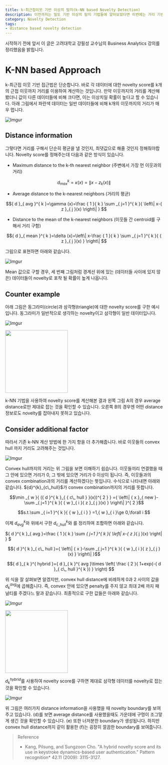 ```yaml
---
title: k-최근접이웃 기반 이상치 탐지(k-NN based Novelty Detection)
description: 이전까지는 밀도 기반 이상치 탐지 기법들에 알아보았다면 이번에는 거리 기반 이상치 탐지 기법 중 가장 기본적은 k-근접이웃 기반 이상치 탐지에 대하여 알아보겠습니다.
category: Novelty Detection
tags:
- distance based novelty detection
---
```




시작하기 전에 앞서 이 글은 고려대학교 강필성 교수님의 Business Analytics 강의를 정리했음을 밝힙니다.



# K-NN based Approach

k-최근접 이웃 기반 접근법은 단순합니다. 바로 각 데이터에 대한 novelty score를 k개의 근접 이웃까지 거리를 이용하여 계산하는 것입니다.  만약 이웃까지의 거리를 계산해봤더니 값이 다른 데이터들에 비해 크다면, 이는 이상치일 확률이 높다고 할 수 있습니다. 아래 그림에서 파란색 데이터는 일반 데이터들에 비해 k개의 이웃까지의 거리가 매우 멉니다. 



![Imgur](https://i.imgur.com/LN8cn0e.png)



## Distance information

그렇다면 거리를 구해서 단순히 평균을 낼 것인지, 최댓값으로 해줄 것인지 정해줘야합니다. Novelty score를 정해주는데 다음과 같은 방식이 있습니다.

- Maximum distance to the k-th nearest neighbor (주변에서 가장 먼 이웃과의 거리)

$${ d }_{ max }^{ k }=\kappa (x)=\left\| x-{ z }_{ k }(x) \right\| $$

- Average distance to the k-nearest neighbors (거리의 평균)

$${ d }_{ avg }^{ k }=\gamma (x)=\frac { 1 }{ k } \sum _{ j=1 }^{ k }{ \left\| x-{ z }_{ j }(x) \right\|  } $$

- Distance to the mean of the k-nearest neighbors (이웃들 간 centroid를 구해서 거리 구함)

$${ d }_{ mean }^{ k }=\delta (x)=\left\| x-\frac { 1 }{ k } \sum _{ j=1 }^{ k }{ { z }_{ j }(x) }  \right\| $$



그림으로 표현하면 아래와 같습니다.



![Imgur](https://i.imgur.com/j0c4cXl.png)

Mean 값으로 구할 경우, 세 번째 그림처럼 경계선 위에 있는 (데이터들 사이에 있지 않은) 데이터들이 novelty로 포착 될 확률이 높게 나옵니다. 



## Counter example

아래 그림은 동그라미(circle)과 삼각형(triangle)에 대한 novelty score를 구한 예시입니다. 동그라미가 일반적으로 생각하는 novelty이고 삼각형이 일반 데이터입니다. 

![Imgur](https://i.imgur.com/5lKPfP2.png)

<a href="https://imgur.com/dU4KdNC"><img src="https://i.imgur.com/dU4KdNC.png" height="200px" /></a>



k-NN 기법을 사용하여 novelty score를 계산해본 결과  왼쪽 그림 A의 경우 average distance로만 제대로 잡는 것을 확인할 수 있습니다. 오른쪽 B의 경우엔 어떤 distance 정보로도 novelty를 잡아내지 못하고 있습니다. 



## Consider additional factor

따라서 기존 k-NN 계산 방법에 한 가지 항을 더 추가해줍니다. 바로 이웃들의 convex hull 까지 거리도 고려해주는 것입니다. 

![Imgur](https://i.imgur.com/54LzHep.png)

<div>Convex hull까지의 거리는 위 그림을 보면 이해하기 쉽습니다. 이웃들끼리 연결했을 때 그 안에 있으면 거리가 0, 그 밖에 있으면 거리가 0 이상이 됩니다. 즉, 이웃들과의 convex combination과의 거리를 계산하겠다는 뜻입니다. 수식으로 나타내면 아래와 같습니다. ${d}^{k}_{c\_hull}$가 convex combination까지의 거리를 뜻합니다.



$$\min _{ w }{ ({ d }^{ k }_{ { c\_ hull } }(x))^{ 2 } } ={ \left\| { x }_{ new }-\sum _{ j=1 }^{ k }{ { w }_{ i }{ z }_{ j }(x) }  \right\|  }^{ 2 }$$

$$s.t.\sum _{ i=1 }^{ k }{ { w }_{ i } } =1,{ w }_{ i }\ge 0,\forall i $$



이제 ${d}^{k}_{avg}$와 위에서 구한 ${d}^{k}_{c\_hull}$와 를 정리하여 조합하면 아래와 같습니다.

${ d }^{ k }_{ avg }=\frac { 1 }{ k } \sum _{ j=1 }^{ k }{ \left\| x-{ z }_{ j }(x) \right\|  } $

$${ d }^{ k }_{ c\_ hull }={ \left\| { x }-\sum _{ j=1 }^{ k }{ { w }_{ i }{ z }_{ j }(x) }  \right\|  }$$

$${ d }_{ k }^{ hybrid }={ d }_{ k }^{ avg }\times \left( \frac { 2 }{ 1+exp(-{ d }_{ c\_ hull }^{ k }) }  \right) $$

위 식을 잘 살펴보면 알겠지만, convex hull distance에 비례하게 0과 2 사이의 값을 ${ d }_{ k }^{ avg }$에 곱해줍니다. 즉, convex 안에 있으면 penalty를 주지 않고 최대 2배 까지 패널티를 주겠다느 말과 같습니다. 최종적으로 구한 값들은 아래와 같습니다.</div>

![Imgur](https://i.imgur.com/5lKPfP2.png)

<a href="https://imgur.com/h7FB1fd"><img src="https://i.imgur.com/h7FB1fd.png" height="200px"/></a>



${ d }_{ k }^{ hybrid }​$를 사용하여 novelty score를 구하면 제대로 삼각형 데이터를 novelty로 잡는 것을 확인할 수 있습니다.



![Imgur](https://i.imgur.com/gsVzVPa.png)



위 그림은 여러가지 distance information을 사용했을 때 novelty boundary를 보여주고 있습니다. (d)를 보면 average distance를 사용했을때도 가운데에 구멍이 조그맣게 생긴 것을 확인할 수 있습니다. (e) 또한 너저분한 boundary가 생성됩니다. 하지만 convex hull distance까지 같이 활용한 (f)는 굉장히 깔끔한 boundary를 보여줍니다. 







> Reference
>* Kang, Pilsung, and Sungzoon Cho. "A hybrid novelty score and its use in keystroke dynamics-based user authentication." Pattern recognition* 42.11 (2009): 3115-3127.